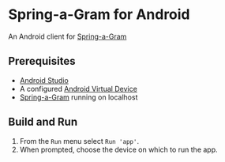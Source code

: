 # Spring-a-Gram for Android

An Android client for [Spring-a-Gram]


## Prerequisites

- [Android Studio]
- A configured [Android Virtual Device]
- [Spring-a-Gram] running on localhost


## Build and Run

1. From the `Run` menu select `Run 'app'`.
2. When prompted, choose the device on which to run the app.


[Spring-a-Gram]: https://github.com/gregturn/spring-a-gram
[Android Studio]: https://developer.android.com/sdk/installing/studio.html
[Android Virtual Device]: http://developer.android.com/tools/devices/index.html
